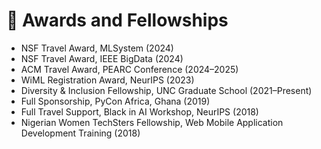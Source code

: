 # 🏅 Awards and Fellowships

- NSF Travel Award, MLSystem (2024)
- NSF Travel Award, IEEE BigData (2024)  
- ACM Travel Award, PEARC Conference (2024–2025)  
- WiML Registration Award, NeurIPS (2023)  
- Diversity & Inclusion Fellowship, UNC Graduate School (2021–Present)  
- Full Sponsorship, PyCon Africa, Ghana (2019)  
- Full Travel Support, Black in AI Workshop, NeurIPS (2018)
- Nigerian Women TechSters Fellowship, Web Mobile Application Development Training (2018)
